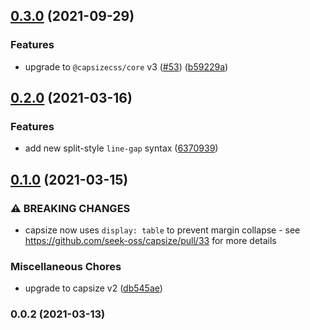 ## [0.3.0](https://github.com/danielroe/postcss-capsize/compare/0.2.0...0.3.0) (2021-09-29)


### Features

* upgrade to `@capsizecss/core` v3 ([#53](https://github.com/danielroe/postcss-capsize/issues/53)) ([b59229a](https://github.com/danielroe/postcss-capsize/commit/b59229af57c2536f9dc596d799710c5bd3576b9d))

## [0.2.0](https://github.com/danielroe/postcss-capsize/compare/0.1.0...0.2.0) (2021-03-16)


### Features

* add new split-style `line-gap` syntax ([6370939](https://github.com/danielroe/postcss-capsize/commit/637093973722d9a43038dfb3c72e91bda69b6bce))

## [0.1.0](https://github.com/danielroe/postcss-capsize/compare/0.0.2...0.1.0) (2021-03-15)


### ⚠ BREAKING CHANGES

* capsize now uses `display: table` to prevent margin collapse - see https://github.com/seek-oss/capsize/pull/33 for more details

### Miscellaneous Chores

* upgrade to capsize v2 ([db545ae](https://github.com/danielroe/postcss-capsize/commit/db545ae927aa615dade7b5201f755b110390abf1))

### 0.0.2 (2021-03-13)

